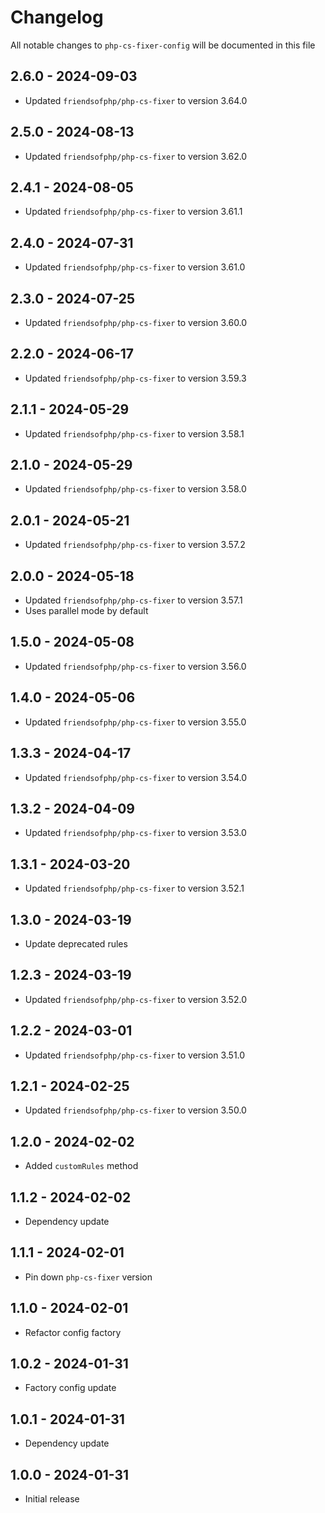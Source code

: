 # Changelog

All notable changes to `php-cs-fixer-config` will be documented in this file

## 2.6.0 - 2024-09-03

- Updated `friendsofphp/php-cs-fixer` to version 3.64.0

## 2.5.0 - 2024-08-13

- Updated `friendsofphp/php-cs-fixer` to version 3.62.0

## 2.4.1 - 2024-08-05

- Updated `friendsofphp/php-cs-fixer` to version 3.61.1

## 2.4.0 - 2024-07-31

- Updated `friendsofphp/php-cs-fixer` to version 3.61.0

## 2.3.0 - 2024-07-25

- Updated `friendsofphp/php-cs-fixer` to version 3.60.0

## 2.2.0 - 2024-06-17

- Updated `friendsofphp/php-cs-fixer` to version 3.59.3

## 2.1.1 - 2024-05-29

- Updated `friendsofphp/php-cs-fixer` to version 3.58.1

## 2.1.0 - 2024-05-29

- Updated `friendsofphp/php-cs-fixer` to version 3.58.0

## 2.0.1 - 2024-05-21

- Updated `friendsofphp/php-cs-fixer` to version 3.57.2

## 2.0.0 - 2024-05-18

- Updated `friendsofphp/php-cs-fixer` to version 3.57.1
- Uses parallel mode by default

## 1.5.0 - 2024-05-08

- Updated `friendsofphp/php-cs-fixer` to version 3.56.0

## 1.4.0 - 2024-05-06

- Updated `friendsofphp/php-cs-fixer` to version 3.55.0

## 1.3.3 - 2024-04-17

- Updated `friendsofphp/php-cs-fixer` to version 3.54.0

## 1.3.2 - 2024-04-09

- Updated `friendsofphp/php-cs-fixer` to version 3.53.0

## 1.3.1 - 2024-03-20

- Updated `friendsofphp/php-cs-fixer` to version 3.52.1

## 1.3.0 - 2024-03-19

- Update deprecated rules

## 1.2.3 - 2024-03-19

- Updated `friendsofphp/php-cs-fixer` to version 3.52.0

## 1.2.2 - 2024-03-01

- Updated `friendsofphp/php-cs-fixer` to version 3.51.0

## 1.2.1 - 2024-02-25

- Updated `friendsofphp/php-cs-fixer` to version 3.50.0

## 1.2.0 - 2024-02-02

- Added `customRules` method

## 1.1.2 - 2024-02-02

- Dependency update

## 1.1.1 - 2024-02-01

- Pin down `php-cs-fixer` version

## 1.1.0 - 2024-02-01

- Refactor config factory

## 1.0.2 - 2024-01-31

- Factory config update

## 1.0.1 - 2024-01-31

- Dependency update

## 1.0.0 - 2024-01-31

- Initial release

